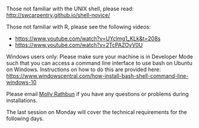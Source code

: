 
Those  not familiar with the UNIX shell, please read:  <http://swcarpentry.github.io/shell-novice/>

Those not familiar with R, please see the following videos:

* <https://www.youtube.com/watch?v=UYclmg1_KLk&t=208s>
* <https://www.youtube.com/watch?v=2TcPAZOyV0U>

Windows users only: Please make sure your machine is in Developer Mode such that you can access a command line interface to use bash on Ubuntu on Windows. Instructions on how to do this are provided here: https://www.windowscentral.com/how-install-bash-shell-command-line-windows-10

Please email [Molly Rathbun](mailto:molly.rathbun@gmail.com) if you have any questions or problems during installations.

The last session on Monday will cover the technical requirements for the following days.
